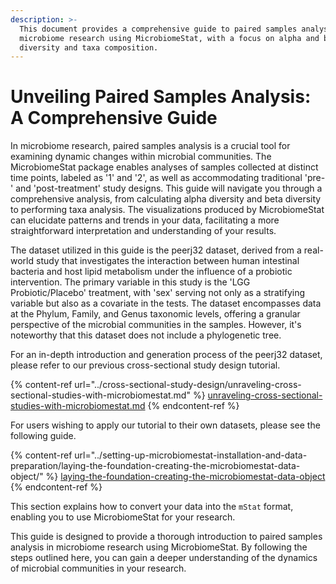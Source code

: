 ```yaml
---
description: >-
  This document provides a comprehensive guide to paired samples analysis in
  microbiome research using MicrobiomeStat, with a focus on alpha and beta
  diversity and taxa composition.
---
```


# Unveiling Paired Samples Analysis: A Comprehensive Guide

In microbiome research, paired samples analysis is a crucial tool for examining dynamic changes within microbial communities. The MicrobiomeStat package enables analyses of samples collected at distinct time points, labeled as '1' and '2', as well as accommodating traditional 'pre-' and 'post-treatment' study designs. This guide will navigate you through a comprehensive analysis, from calculating alpha diversity and beta diversity to performing taxa analysis. The visualizations produced by MicrobiomeStat can elucidate patterns and trends in your data, facilitating a more straightforward interpretation and understanding of your results.

The dataset utilized in this guide is the peerj32 dataset, derived from a real-world study that investigates the interaction between human intestinal bacteria and host lipid metabolism under the influence of a probiotic intervention. The primary variable in this study is the 'LGG Probiotic/Placebo' treatment, with 'sex' serving not only as a stratifying variable but also as a covariate in the tests. The dataset encompasses data at the Phylum, Family, and Genus taxonomic levels, offering a granular perspective of the microbial communities in the samples. However, it's noteworthy that this dataset does not include a phylogenetic tree.

For an in-depth introduction and generation process of the peerj32 dataset, please refer to our previous cross-sectional study design tutorial.

{% content-ref url="../cross-sectional-study-design/unraveling-cross-sectional-studies-with-microbiomestat.md" %}
[unraveling-cross-sectional-studies-with-microbiomestat.md](../cross-sectional-study-design/unraveling-cross-sectional-studies-with-microbiomestat.md)
{% endcontent-ref %}

For users wishing to apply our tutorial to their own datasets, please see the following guide. 

{% content-ref url="../setting-up-microbiomestat-installation-and-data-preparation/laying-the-foundation-creating-the-microbiomestat-data-object/" %}
[laying-the-foundation-creating-the-microbiomestat-data-object](../setting-up-microbiomestat-installation-and-data-preparation/laying-the-foundation-creating-the-microbiomestat-data-object/)
{% endcontent-ref %}

This section explains how to convert your data into the `mStat` format, enabling you to use MicrobiomeStat for your research.

This guide is designed to provide a thorough introduction to paired samples analysis in microbiome research using MicrobiomeStat. By following the steps outlined here, you can gain a deeper understanding of the dynamics of microbial communities in your research.
